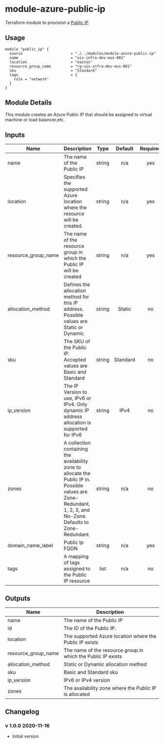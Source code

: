 # module-azure-public-ip

Terraform module to provision a [Public IP](<https://docs.microsoft.com/en-us/azure/virtual-network/virtual-network-ip-addresses-overview-arm#public-ip-addresses>).

## Usage

```HCL
module "public_ip" {
  source                      = "./../modules/module-azure-public-ip"
  name                        = "uis-infra-dev-eus-001"
  location                    = "eastus"
  resource_group_name         = "rg-uis-infra-dev-eus-001"
  sku                         = "Standard"
  tags                        = {
    role = "network"
  }
}
```

## Module Details

This module creates an Azure Public IP that should be assigned to virtual machine or load balancer,etc.


## Inputs

| Name | Description | Type | Default | Required |
|------|-------------|:----:|:-----:|:-----:|
| name | The name of the Public IP | string | n/a | yes |
| location | Specifies the supported Azure location where the resource will be created. | string | n/a | yes |
| resource\_group\_name | The name of the resource group in which the Public IP will be created | string | n/a | yes |
| allocation\_method | Defines the allocation method for this IP address. Possible values are Static or Dynamic | string | Static | no |
| sku | The SKU of the Public IP. Accepted values are Basic and Standard | string | Standard | no |
| ip\_version | The IP Version to use, IPv6 or IPv4. Only dynamic IP address allocation is supported for IPv6 | string | IPv4 | no |
| zones | A collection containing the availability zone to allocate the Public IP in. Possible values are Zone-Redundant, 1, 2, 3, and No-Zone. Defaults to Zone-Redundant. | string | n/a | no |
| domain_name_label | Public Ip FQDN | string | n/a | yes |
| tags | A mapping of tags assigned to the Public IP resource | list | n/a | no |

## Outputs

| Name | Description |
|------|-------------|
| name | The name of the Public IP |
| id | The ID of the Public IP. |
| location | The supported Azure location where the Public IP exists |
| resource\_group\_name | The name of the resource group in which the Public IP exists |
| allocation\_method | Static or Dynamic allocation method |
| sku | Basic and Standard sku |
| ip\_version | IPv6 or IPv4 version |
| zones | The availability zone where the Public IP is allocated |

## Changelog

### v 1.0.0 2020-11-16

* Initial version
